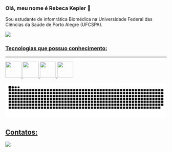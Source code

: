 ### Olá, meu nome é Rebeca Kepler 👋

Sou estudante de infomrática Biomédica na Universidade Federal das Ciências da Saúde de Porto Alegre (UFCSPA).

<div>
  <a href = "https://github.com/becakep">
  <img heigh="180em" src="https://github-readme-stats.vercel.app/api?username=becakep&show_icons=true&theme=dracula&include_all_commits=true&count_private=true"/>

  ### Tecnologias que possuo conhecimento:
___________
<div>
  <div>
   <div>


<img src="https://cdn.jsdelivr.net/gh/devicons/devicon/icons/java/java-plain.svg" width="50" height="50"/>
<img src= "https://cdn.jsdelivr.net/gh/devicons/devicon/icons/mysql/mysql-plain.svg" width="50" height="50" />
<img src= "https://cdn.jsdelivr.net/gh/devicons/devicon/icons/c/c-plain.svg" width="50" height="50" />
<img src="https://cdn.jsdelivr.net/gh/devicons/devicon/icons/github/github-original.svg" width="50" height="50"/>

 ![Snake animation](https://github.com/ellen2121/ellen2121/blob/output/github-contribution-grid-snake.svg)

 </div>

## Contatos:

<div>
<a href="https://www.linkedin.com/in/rebeca-kepler-ab3615251/" target="_blank"><img src="https://img.shields.io/badge/-LinkedIn-%230077B5?style=for-the-badge&logo=linkedin&logoColor=white" target="_blank"></a>   

</div>

<!--
**becakep/becakep** is a ✨ _special_ ✨ repository because its `README.md` (this file) appears on your GitHub profile.

Here are some ideas to get you started:

- 🔭 I’m currently working on ...
- 🌱 I’m currently learning ...
- 👯 I’m looking to collaborate on ...
- 🤔 I’m looking for help with ...
- 💬 Ask me about ...
- 📫 How to reach me: ...
- 😄 Pronouns: ...
- ⚡ Fun fact: ...
-->

      
